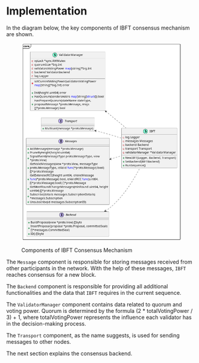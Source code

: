 # Implementation

In the diagram below, the key components of IBFT consensus mechanism are shown.

<figure><img src="../../../.gitbook/assets/polybft_implementation_improvement.png" alt=""><figcaption><p>Components of IBFT Consensus Mechanism</p></figcaption></figure>

The `Message` component is responsible for storing messages received from other participants in the network. With the help of these messages, `IBFT` reaches consensus for a new block.&#x20;

The `Backend` component is responsible for providing all additional functionalities and the data that `IBFT` requires in the current sequence.&#x20;

The `ValidatorManager` component contains data related to quorum and voting power. Quorum is determined by the formula (2 \* totalVotingPower / 3) + 1, where totalVotingPower represents the influence each validator has in the decision-making process.&#x20;

The `Transport` component, as the name suggests, is used for sending messages to other nodes.

The next section explains the consensus backend.
